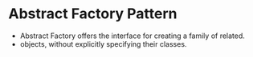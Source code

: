 # Abstract Factory Pattern
* Abstract Factory offers the interface for creating a family of related.
* objects, without explicitly specifying their classes. 